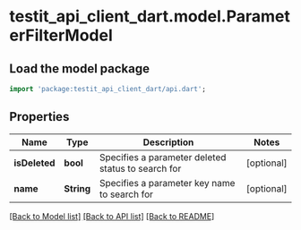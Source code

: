 # testit_api_client_dart.model.ParameterFilterModel

## Load the model package
```dart
import 'package:testit_api_client_dart/api.dart';
```

## Properties
Name | Type | Description | Notes
------------ | ------------- | ------------- | -------------
**isDeleted** | **bool** | Specifies a parameter deleted status to search for | [optional] 
**name** | **String** | Specifies a parameter key name to search for | [optional] 

[[Back to Model list]](../README.md#documentation-for-models) [[Back to API list]](../README.md#documentation-for-api-endpoints) [[Back to README]](../README.md)


